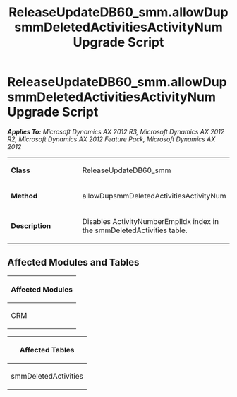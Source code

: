 ﻿---
title: ReleaseUpdateDB60_smm.allowDupsmmDeletedActivitiesActivityNum Upgrade Script
TOCTitle: ReleaseUpdateDB60_smm.allowDupsmmDeletedActivitiesActivityNum Upgrade Script
ms:assetid: 0dcbd88f-7f19-b178-2a6e-c55151511de2
ms:mtpsurl: https://msdn.microsoft.com/en-us/library/JJ735722(v=AX.60)
ms:contentKeyID: 49706668
ms.date: 05/18/2015
mtps_version: v=AX.60
---

# ReleaseUpdateDB60\_smm.allowDupsmmDeletedActivitiesActivityNum Upgrade Script 


_**Applies To:** Microsoft Dynamics AX 2012 R3, Microsoft Dynamics AX 2012 R2, Microsoft Dynamics AX 2012 Feature Pack, Microsoft Dynamics AX 2012_

<table>
<colgroup>
<col style="width: 50%" />
<col style="width: 50%" />
</colgroup>
<tbody>
<tr class="odd">
<td><p><strong>Class</strong></p></td>
<td><p>ReleaseUpdateDB60_smm</p></td>
</tr>
<tr class="even">
<td><p><strong>Method</strong></p></td>
<td><p>allowDupsmmDeletedActivitiesActivityNum</p></td>
</tr>
<tr class="odd">
<td><p><strong>Description</strong></p></td>
<td><p>Disables ActivityNumberEmplIdx index in the smmDeletedActivities table.</p></td>
</tr>
</tbody>
</table>


## Affected Modules and Tables

<table>
<colgroup>
<col style="width: 100%" />
</colgroup>
<thead>
<tr class="header">
<th><p>Affected Modules</p></th>
</tr>
</thead>
<tbody>
<tr class="odd">
<td><p>CRM</p></td>
</tr>
</tbody>
</table>


<table>
<colgroup>
<col style="width: 100%" />
</colgroup>
<thead>
<tr class="header">
<th><p>Affected Tables</p></th>
</tr>
</thead>
<tbody>
<tr class="odd">
<td><p>smmDeletedActivities</p></td>
</tr>
</tbody>
</table>

  


